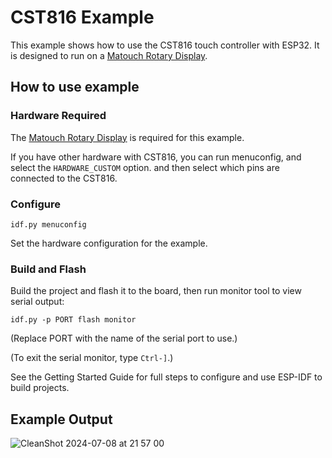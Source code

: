 # CST816 Example

This example shows how to use the CST816 touch controller with ESP32. It is
designed to run on a [Matouch Rotary
Display](https://wiki.makerfabs.com/MaTouch_ESP32_S3_Rotary_IPS_Display_1.28_GC9A01.html).

## How to use example

### Hardware Required

The [Matouch Rotary
Display](https://wiki.makerfabs.com/MaTouch_ESP32_S3_Rotary_IPS_Display_1.28_GC9A01.html)
is required for this example.

If you have other hardware with CST816, you can run menuconfig, and select the
`HARDWARE_CUSTOM` option. and then select which pins are connected to the
CST816.

### Configure

``` 
idf.py menuconfig
```

Set the hardware configuration for the example.

### Build and Flash

Build the project and flash it to the board, then run monitor tool to view serial output:

```
idf.py -p PORT flash monitor
```

(Replace PORT with the name of the serial port to use.)

(To exit the serial monitor, type ``Ctrl-]``.)

See the Getting Started Guide for full steps to configure and use ESP-IDF to build projects.

## Example Output

![CleanShot 2024-07-08 at 21 57 00](https://github.com/esp-cpp/espp/assets/213467/c275598a-0759-4d40-b22b-224d2197be8f)
